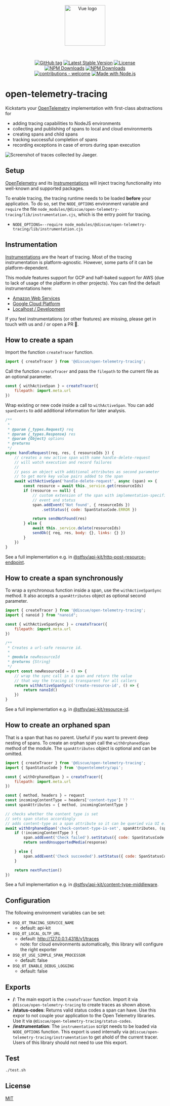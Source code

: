 
<p align="center">
<a href="https://www.discue.io/" target="_blank" rel="noopener noreferrer"><img width="128" src="https://www.discue.io/icons-fire-no-badge-square/web/icon-192.png" alt="Vue logo">
</a>
</p>

<br/>
<div align="center">

[![GitHub tag](https://img.shields.io/github/tag/discue/open-telemetry-tracing?include_prereleases=&sort=semver&color=blue)](https://github.com/discue/open-telemetry-tracing/releases/)
[![Latest Stable Version](https://img.shields.io/npm/v/@discue/open-telemetry-tracing.svg)](https://www.npmjs.com/package/@discue/open-telemetry-tracing)
[![License](https://img.shields.io/npm/l/@discue/open-telemetry-tracing.svg)](https://www.npmjs.com/package/@discue/open-telemetry-tracing)
<br/>
[![NPM Downloads](https://img.shields.io/npm/dt/@discue/open-telemetry-tracing.svg)](https://www.npmjs.com/package/@discue/open-telemetry-tracing)
[![NPM Downloads](https://img.shields.io/npm/dm/@discue/open-telemetry-tracing.svg)](https://www.npmjs.com/package/@discue/open-telemetry-tracing)
<br/>
[![contributions - welcome](https://img.shields.io/badge/contributions-welcome-blue)](/CONTRIBUTING.md "Go to contributions doc")
[![Made with Node.js](https://img.shields.io/badge/Node.js->=18-blue?logo=node.js&logoColor=white)](https://nodejs.org "Go to Node.js homepage")

</div>

# open-telemetry-tracing
Kickstarts your [OpenTelemetry](https://opentelemetry.io/docs/instrumentation/js/getting-started/nodejs/) implementation with first-class abstractions for
- adding tracing capabilities to NodeJS environments
- collecting and publishing of spans to local and cloud environments
- creating spans and child spans
- tracking successful completion of spans
- recording exceptions in case of errors during span execution

![Screenshot of traces collected by Jaeger.](traces.png)

## Setup
[OpenTelemetry](https://opentelemetry.io/docs/instrumentation/js/getting-started/nodejs/) and its [Instrumentations](https://opentelemetry.io/docs/instrumentation/js/libraries/) will inject tracing functionality into well-known and supported packages. 

To enable tracing, the tracing runtime needs to be loaded **before** your application. To do so, set the `NODE_OPTIONS` environment variable and `require` the file `node_modules/@discue/open-telemetry-tracing/lib/instrumentation.cjs`, which is the entry point for tracing.
- `NODE_OPTIONS=--require node_modules/@discue/open-telemetry-tracing/lib/instrumentation.cjs`

## Instrumentation
[Instrumentations](https://opentelemetry.io/docs/instrumentation/js/libraries/) are the heart of tracing. Most of the tracing instrumentation is platform-agnostic. However, some parts of it can be platform-dependent.

This module features support for GCP and half-baked support for AWS (due to lack of usage of the platform in other projects). You can find the default instrumentations here:
- [Amazon Web Services](lib/tracing/aws/aws-instrumentations.cjs)
- [Google Cloud Platform](lib/tracing/gcp/gcp-instrumentations.cjs)
- [Localhost / Development](lib/tracing/gcp/gcp-instrumentations.cjs)

If you feel instrumentations (or other features) are missing, please get in touch with us and / or open a PR 🙂.

## How to create a span

Import the function `createTracer` function.
```js
import { createTracer } from '@discue/open-telemetry-tracing';
```

Call the function `createTracer` and pass the `filepath` to the current file as an optional parameter.
```js
const { withActiveSpan } = createTracer({
    filepath: import.meta.url
})
```

Wrap existing or new code inside a call to `withActiveSpan`. You can add `spanEvents` to add additional information for later analysis.
```js
/**
 * 
 * @param {_types.Request} req 
 * @param {_types.Response} res 
 * @param {Object} options
 * @returns 
 */
async handleRequest(req, res, { resourceIds }) {
    // creates a new active span with name handle-delete-request
    // will watch execution and record failures
    //
    // pass an object with additional attributes as second parameter
    // to get more key value pairs added to the span
    await withActiveSpan('handle-delete-request', async (span) => {
        const resource = await this._service.get(resourceIds)
        if (resource == null) {
            // custom extension of the span with implementation-specific
            // event and status
            span.addEvent('Not found', { resourceIds })
                .setStatus({ code: SpanStatusCode.ERROR })

            return sendNotFound(res)
        } else {
            await this._service.delete(resourceIds)
            sendOk({ req, res, body: {}, links: {} })
        }
    })
}
```

See a full implementation e.g. in [@stfsy/api-kit/http-post-resource-endpoint](https://github.com/stfsy/node-api-kit/blob/main/lib/endpoints/http-post-resource-endpoint.js).

## How to create a span synchronously
To wrap a synchronous function inside a span, use the `withActiveSpanSync` method. It also accepts a `spanAttributes` object as optional second parameter.

```js
import { createTracer } from '@discue/open-telemetry-tracing';
import { nanoid } from "nanoid";

const { withActiveSpanSync } = createTracer({
    filepath: import.meta.url
})

/**
 * Creates a url-safe resource id.
 * 
 * @module newResourceId
 * @returns {String}
 */
export const newResourceId = () => {
    // wrap the sync call in a span and return the value
    // that way the tracing is transparent for all callers
    return withActiveSpanSync('create-resource-id', () => {
        return nanoId()
    })
}
```

See a full implementation e.g. in [@stfsy/api-kit/resource-id](https://github.com/stfsy/node-api-kit/blob/main/lib/util/resource-id.js).


## How to create an orphaned span
That is a span that has no parent. Useful if you want to prevent deep nesting of spans. To create an orphan span call the `withOrphanedSpan` method of the module. The `spanAttributes` object is optional and can be omitted.

```js
import { createTracer } from '@discue/open-telemetry-tracing';
import { SpanStatusCode } from '@opentelemetry/api';

const { withOrphanedSpan } = createTracer({
    filepath: import.meta.url
})

const { method, headers } = request
const incomingContentType = headers['content-type'] ?? ''
const spanAttributes = { method, incomingContentType }

// checks whether the content type is set
// sets span status accordingly
// adds content-type as a span attribute so it can be queried via UI e.g. Jaeger
await withOrphanedSpan('check-content-type-is-set', spanAttributes, (span) => {
    if (!incomingContentType ) {
        span.addEvent('Check failed').setStatus({ code: SpanStatusCode.ERROR })
        return sendUnsupportedMedia(response)

    } else {
        span.addEvent('Check succeeded').setStatus({ code: SpanStatusCode.OK })
    }

    return nextFunction()
})
```

See a full implementation e.g. in [@stfsy/api-kit/content-type-middleware](https://github.com/stfsy/node-api-kit/blob/main/lib/middlewares/content-type.js).

## Configuration
The following environment variables can be set:
- `DSQ_OT_TRACING_SERVICE_NAME` 
  - default: api-kit
- `DSQ_OT_LOCAL_OLTP_URL`
  - default: http://127.0.0.1:4318/v1/traces
  - note:  for cloud environments automatically, this library will configure the right exporter
- `DSQ_OT_USE_SIMPLE_SPAN_PROCESSOR`
  - default: false
- `DSQ_OT_ENABLE_DEBUG_LOGGING`
  - default: false

## Exports
- **/**: The main export is the `createTracer` function. Import it via `@discue/open-telemetry-tracing` to create traces as shown above. 
- **/status-codes**: Returns valid status codes a span can have. Use this expor to not couple your application to the Open Telemetry libraries. Use it via `@discue/open-telemetry-tracing/status-codes`.
- **/instrumentation**: The `instrumentation` script needs to be loaded via `NODE_OPTIONS` function. This export is used internally via `@discue/open-telemetry-tracing/instrumentation` to get ahold of the current tracer. Users of this library should not need to use this export.

## Test
```bash
./test.sh
```

## License

[MIT](https://choosealicense.com/licenses/mit/)
